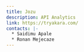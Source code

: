 ```yaml
---
title: Jozu
description: A﻿PI Analytics
link: https://tryakara.com/
contacts: |-
  * S﻿aidimu Apale
  * R﻿onan Mejecaze
---
```

